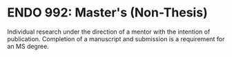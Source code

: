 # ENDO 992: Master's (Non-Thesis)

Individual research under the direction of a mentor with the intention of publication. Completion of a manuscript and submission is a requirement for an MS degree.